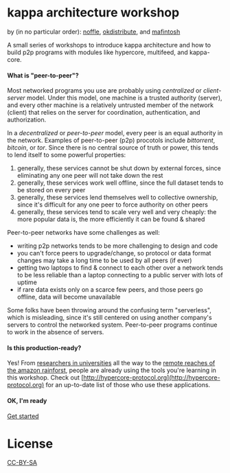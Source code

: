 # kappa architecture workshop

by (in no particular order): [noffle](https://github.com/noffle), [okdistribute](https://github.com/okdistribute), and [mafintosh](https://github.com/mafintosh) 

A small series of workshops to introduce kappa architecture and how to build p2p programs with modules like hypercore, multifeed, and kappa-core.

#### What is "peer-to-peer"?

Most networked programs you use are probably using *centralized* or *client-server* model. Under this model, one machine is a trusted authority (server), and every other machine is a relatively untrusted member of the network (client) that relies on the server for coordination, authentication, and authorization.

In a *decentralized* or *peer-to-peer* model, every peer is an equal authority in the network. Examples of peer-to-peer (p2p) procotols include *bittorrent*, *bitcoin*, or *tor*. Since there is no central source of truth or power, this tends to lend itself to some powerful properties:

1. generally, these services cannot be shut down by external forces, since eliminating any one peer will not take down the rest
2. generally, these services work well offline, since the full dataset tends to be stored on every peer
3. generally, these services lend themselves well to collective ownership, since it's difficult for any one peer to force authority on other peers
4. generally, these services tend to scale very well and very cheaply: the more popular data is, the more efficiently it can be found & shared

Peer-to-peer networks have some challenges as well:

- writing p2p networks tends to be more challenging to design and code
- you can't force peers to upgrade/change, so protocol or data format changes may take a long time to be used by all peers (if ever)
- getting two laptops to find & connect to each other over a network tends to be less reliable than a laptop connecting to a public server with lots of uptime
- if rare data exists only on a scarce few peers, and those peers go offline, data will become unavailable

Some folks have been throwing around the confusing term "serverless", which is misleading, since it's still centered on using another company's servers to control the networked system. Peer-to-peer programs continue to work in the absence of servers.

#### Is this production-ready?

Yes! From [researchers in universities](http://datproject.org) all the way to the [remote reaches of the amazon rainforst](http://mapeo.world), people are already using the tools you're learning in this workshop. Check out [http://hypercore-protocol.org](http://hypercore-protocol.org) for an up-to-date list of those who use these applications.

#### OK, I'm ready

[Get started](https://noffle.github.io/kappa-arch-workshop/build/01.html)

# License

[CC-BY-SA](https://creativecommons.org/licenses/by-sa/2.0/)

